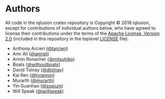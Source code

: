 # Authors

All code in the iqlusion crates repository is Copyright © 2018 iqlusion, except
for contributions of individual authors below, who have agreed to license their
contributions under the terms of the [Apache License, Version 2.0]
(included in this repository in the toplevel [LICENSE] file).

[Apache License, Version 2.0]: https://www.apache.org/licenses/LICENSE-2.0
[LICENSE]: https://github.com/iqlusioninc/crates/blob/develop/LICENSE

* Anthony Arcieri ([@tarcieri](https://github.com/tarcieri))
* Amr Ali ([@amrali](https://github.com/amrali))
* Armin Ronacher ([@mitsuhiko](https://github.com/mitsuhiko))
* Boats ([@withoutboats](https://github.com/withoutboats))
* David Tolnay ([@dtolnay](https://github.com/dtolnay))
* Kai Ren ([@tyranron](https://github.com/tyranron))
* Murarth ([@murarth](https://github.com/murarth))
* Yin Guanhao ([@sopium](https://github.com/sopium))
* Will Speak ([@iwillspeak](https://github.com/iwillspeak))
